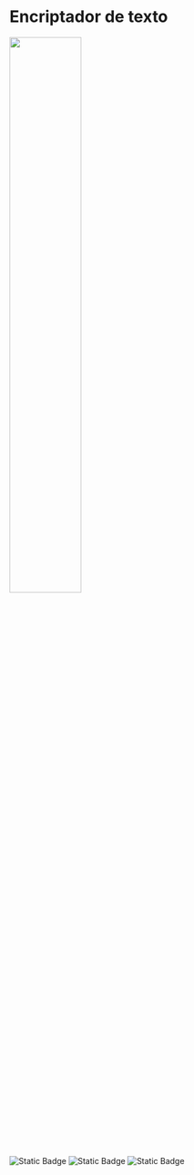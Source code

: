 <h1>Encriptador de texto</h1>

<img src="https://portafolio-nine-tawny.vercel.app/img/plants-final.png" width=50% />

![Static Badge](https://img.shields.io/badge/JavaScript-8A2BEa)
![Static Badge](https://img.shields.io/badge/Html-8A2BEa)
![Static Badge](https://img.shields.io/badge/Css-8A2BEa)


